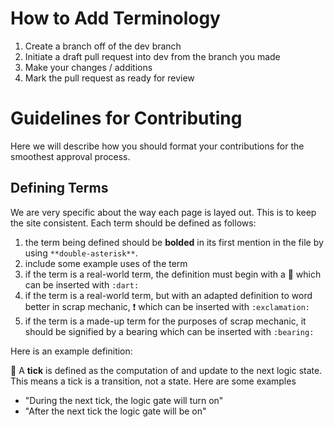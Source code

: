 # How to Add Terminology
1. Create a branch off of the dev branch
2. Initiate a draft pull request into dev from the branch you made
3. Make your changes / additions
4. Mark the pull request as ready for review
# Guidelines for Contributing
Here we will describe how you should format your contributions for the smoothest approval process.
## Defining Terms
We are very specific about the way each page is layed out. This is to keep the site consistent. Each term should be defined as follows:
1. the term being defined should be **bolded** in its first mention in the file by using `**double-asterisk**`.
2. include some example uses of the term
3. if the term is a real-world term, the definition must begin with a 🎯 which can be inserted with `:dart:`
4. if the term is a real-world term, but with an adapted definition to word better in scrap mechanic, ❗ which can be inserted with `:exclamation:`
5. if the term is a made-up term for the purposes of scrap mechanic, it should be signified by a bearing which can be inserted with `:bearing:`

Here is an example definition:

🎯 A **tick** is defined as the computation of and update to the next logic state. This means a tick is a transition, not a state. Here are some examples
  - "During the next tick, the logic gate will turn on"
  - "After the next tick the logic gate will be on"
